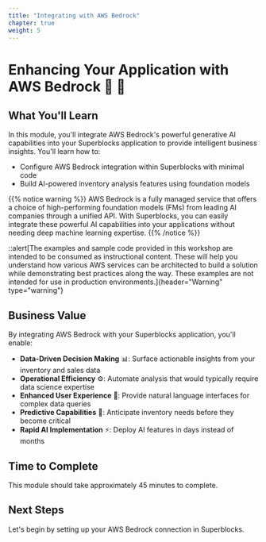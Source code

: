 ```yaml
---
title: "Integrating with AWS Bedrock"
chapter: true
weight: 5
---
```


# Enhancing Your Application with AWS Bedrock 🤖 🚀

## What You'll Learn

In this module, you'll integrate AWS Bedrock's powerful generative AI capabilities into your Superblocks application to provide intelligent business insights. You'll learn how to:

- Configure AWS Bedrock integration within Superblocks with minimal code
- Build AI-powered inventory analysis features using foundation models

{{% notice warning %}}
AWS Bedrock is a fully managed service that offers a choice of high-performing foundation models (FMs) from leading AI companies through a unified API. With Superblocks, you can easily integrate these powerful AI capabilities into your applications without needing deep machine learning expertise.
{{% /notice %}}

::alert[The examples and sample code provided in this workshop are intended to be consumed as instructional content. These will help you understand how various AWS services can be architected to build a solution while demonstrating best practices along the way. These examples are not intended for use in production environments.]{header="Warning" type="warning"}

## Business Value

By integrating AWS Bedrock with your Superblocks application, you'll enable:

- **Data-Driven Decision Making** 📊: Surface actionable insights from your inventory and sales data
- **Operational Efficiency** ⚙️: Automate analysis that would typically require data science expertise
- **Enhanced User Experience** 🌟: Provide natural language interfaces for complex data queries
- **Predictive Capabilities** 🔮: Anticipate inventory needs before they become critical
- **Rapid AI Implementation** ⚡: Deploy AI features in days instead of months

## Time to Complete

This module should take approximately 45 minutes to complete.

## Next Steps

Let's begin by setting up your AWS Bedrock connection in Superblocks.
